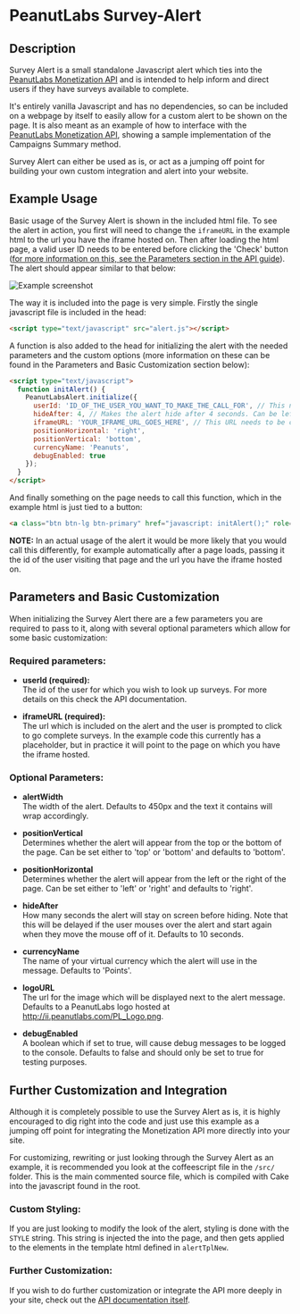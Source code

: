PeanutLabs Survey-Alert
=======================

## Description

Survey Alert is a small standalone Javascript alert which ties into the [PeanutLabs Monetization API](http://peanut-labs.github.io/publisher-doc/#overview) and is intended to help inform and direct users if they have surveys available to complete.

It's entirely vanilla Javascript and has no dependencies, so can be included on a webpage by itself to easily allow for a custom alert to be shown on the page. It is also meant as an example of how to interface with the [PeanutLabs Monetization API](http://peanut-labs.github.io/publisher-doc/#overview), showing a sample implementation of the Campaigns Summary method.

Survey Alert can either be used as is, or act as a jumping off point for building your own custom integration and alert into your website.

## Example Usage

Basic usage of the Survey Alert is shown in the included html file. To see the alert in action, you first will need to change the `iframeURL` in the example html to the url you have the iframe hosted on. Then after loading the html page, a valid user ID needs to be entered before clicking the 'Check' button ([for more information on this, see the Parameters section in the API guide](http://peanut-labs.github.io/publisher-doc/#methodcampaigns)). The alert should appear similar to that below:

![Example screenshot](../master/example-screenshot.png?raw=true)

The way it is included into the page is very simple. Firstly the single javascript file is included in the head:

```html
<script type="text/javascript" src="alert.js"></script>
```

A function is also added to the head for initializing the alert with the needed parameters and the custom options (more information on these can be found in the Parameters and Basic Customization section below):

```html
<script type="text/javascript">
  function initAlert() {
    PeanutLabsAlert.initialize({
      userId: 'ID_OF_THE_USER_YOU_WANT_TO_MAKE_THE_CALL_FOR', // This needs to be changed to the user's ID.
      hideAfter: 4, // Makes the alert hide after 4 seconds. Can be left out, and will default to 10 seconds.
      iframeURL: 'YOUR_IFRAME_URL_GOES_HERE', // This URL needs to be changed to the url for the iframe.
      positionHorizontal: 'right',
      positionVertical: 'bottom',
      currencyName: 'Peanuts',
      debugEnabled: true
    });
  }
</script>
```

And finally something on the page needs to call this function, which in the example html is just tied to a button:

```html
<a class="btn btn-lg btn-primary" href="javascript: initAlert();" role="button">Check</a>
```

**NOTE:**
In an actual usage of the alert it would be more likely that you would call this differently, for example automatically after a page loads, passing it the id of the user visiting that page and the url you have the iframe hosted on.

## Parameters and Basic Customization

When initializing the Survey Alert there are a few parameters you are required to pass to it, along with several optional parameters which allow for some basic customization:

### Required parameters:

 - **userId (required):**  
   The id of the user for which you wish to look up surveys. For more details on this check the API documentation.

 - **iframeURL (required):**  
   The url which is included on the alert and the user is prompted to click to go complete surveys.  In the example code this currently has a placeholder, but in practice it will point to the page on which you have the iframe hosted.

### Optional Parameters:

 - **alertWidth**  
   The width of the alert. Defaults to 450px and the text it contains will wrap accordingly.

 - **positionVertical**  
   Determines whether the alert will appear from the top or the bottom of the page. Can be set either to 'top' or 'bottom' and defaults to 'bottom'.

 - **positionHorizontal**  
   Determines whether the alert will appear from the left or the right of the page. Can be set either to 'left' or 'right' and defaults to 'right'.

 - **hideAfter**  
   How many seconds the alert will stay on screen before hiding. Note that this will be delayed if the user mouses over the alert and start again when they move the mouse off of it. Defaults to 10 seconds.

 - **currencyName**  
   The name of your virtual currency which the alert will use in the message. Defaults to 'Points'.

 - **logoURL**  
   The url for the image which will be displayed next to the alert message. Defaults to a PeanutLabs logo hosted at http://ii.peanutlabs.com/PL_Logo.png.

 - **debugEnabled**  
   A boolean which if set to true, will cause debug messages to be logged to the console. Defaults to false and should only be set to true for testing purposes.
  
## Further Customization and Integration

Although it is completely possible to use the Survey Alert as is, it is highly encouraged to dig right into the code and just use this example as a jumping off point for integrating the Monetization API more directly into your site.

For customizing, rewriting or just looking through the Survey Alert as an example, it is recommended you look at the coffeescript file in the `/src/` folder. This is the main commented source file, which is compiled with Cake into the javascript found in the root.

### Custom Styling:

If you are just looking to modify the look of the alert, styling is done with the `STYLE` string. This string is injected the into the page, and then gets applied to the elements in the template html defined in `alertTplNew`.

### Further Customization:
If you wish to do further customization or integrate the API more deeply in your site, check out the [API documentation itself](http://peanut-labs.github.io/publisher-doc/#methodcampaignssummary). 
